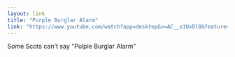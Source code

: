 ```yaml
---
layout: link
title: "Purple Burglar Alarm"
link: "https://www.youtube.com/watch?app=desktop&v=AC__o1UxDl8&feature=youtu.be"
---
```


Some Scots can't say "Pulple Burglar Alarm"
